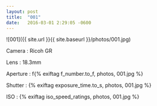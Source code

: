 ```yaml
---
layout: post
title:  "001"
date:   2016-03-01 2:29:05 -0600
---
```


![001]({{ site.url }}{{ site.baseurl  }}/photos/001.jpg)

Camera
: Ricoh GR

Lens
: 18.3mm

Aperture
: f{% exiftag f_number.to_f, photos, 001.jpg %}

Shutter
: {% exiftag exposure_time.to_s, photos, 001.jpg %}

ISO
: {% exiftag iso_speed_ratings, photos, 001.jpg %}
